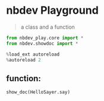 <!--

#################################################
### THIS FILE WAS AUTOGENERATED! DO NOT EDIT! ###
#################################################
# file to edit: index.ipynb
# command to build the docs after a change: nbdev_build_docs

-->

# nbdev Playground

> a class and a function

<div class="codecell" markdown="1">
<div class="input_area" markdown="1">

```python
from nbdev_play.core import *
from nbdev.showdoc import *
```

</div>

</div>
<div class="codecell" markdown="1">
<div class="input_area" markdown="1">

```python
%load_ext autoreload
%autoreload 2
```

</div>

</div>

## function: 
<div class="codecell" markdown="1">
<div class="input_area" markdown="1">

```python
show_doc(HelloSayer.say)
```

</div>

</div>
